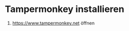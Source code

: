 # Tampermonkey installieren
1. <a href="https://www.tampermonkey.net/" target="_blank">https://www.tampermonkey.net öffnen</a>
